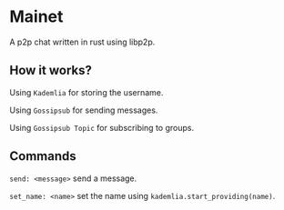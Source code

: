 # Mainet
A p2p chat written in rust using libp2p.

## How it works?
Using `Kademlia` for storing the username.

Using `Gossipsub` for sending messages.

Using `Gossipsub Topic` for subscribing to groups.

## Commands
`send: <message>` send a message.

`set_name: <name>` set the name using `kademlia.start_providing(name)`.

